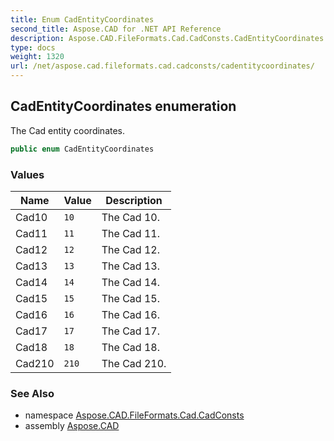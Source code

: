 ```yaml
---
title: Enum CadEntityCoordinates
second_title: Aspose.CAD for .NET API Reference
description: Aspose.CAD.FileFormats.Cad.CadConsts.CadEntityCoordinates enum. The Cad entity coordinates
type: docs
weight: 1320
url: /net/aspose.cad.fileformats.cad.cadconsts/cadentitycoordinates/
---
```

## CadEntityCoordinates enumeration

The Cad entity coordinates.

```csharp
public enum CadEntityCoordinates
```

### Values

| Name | Value | Description |
| --- | --- | --- |
| Cad10 | `10` | The Cad 10. |
| Cad11 | `11` | The Cad 11. |
| Cad12 | `12` | The Cad 12. |
| Cad13 | `13` | The Cad 13. |
| Cad14 | `14` | The Cad 14. |
| Cad15 | `15` | The Cad 15. |
| Cad16 | `16` | The Cad 16. |
| Cad17 | `17` | The Cad 17. |
| Cad18 | `18` | The Cad 18. |
| Cad210 | `210` | The Cad 210. |

### See Also

* namespace [Aspose.CAD.FileFormats.Cad.CadConsts](../../aspose.cad.fileformats.cad.cadconsts/)
* assembly [Aspose.CAD](../../)


